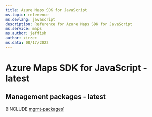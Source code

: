 ```yaml
---
title: Azure Maps SDK for JavaScript
ms.topic: reference
ms.devlang: javascript
description: Reference for Azure Maps SDK for JavaScript
ms.service: maps
ms.author: jeffish
author: xirzec
ms.data: 08/17/2022
---
```

# Azure Maps SDK for JavaScript - latest

## Management packages - latest
[!INCLUDE [mgmt-packages](maps-mgmt-index.md)]